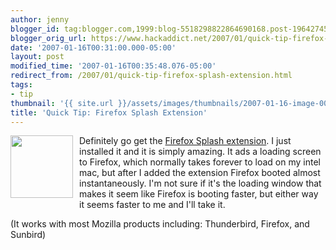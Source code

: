 ```yaml
---
author: jenny
blogger_id: tag:blogger.com,1999:blog-5518298822864690168.post-1964274575697826829
blogger_orig_url: https://www.hackaddict.net/2007/01/quick-tip-firefox-splash-extension.html
date: '2007-01-16T00:31:00.000-05:00'
layout: post
modified_time: '2007-01-16T00:35:48.076-05:00'
redirect_from: /2007/01/quick-tip-firefox-splash-extension.html
tags:
- tip
thumbnail: '{{ site.url }}/assets/images/thumbnails/2007-01-16-image-0000.png'
title: 'Quick Tip: Firefox Splash Extension'
---
```


<img alt="" border="0" id="BLOGGER_PHOTO_ID_5020497815107685954" src="{{ site.url }}/assets/images/posts/2007-01-16-image-0000.png" style="margin: 0pt 10px 10px 0pt; float: left;  width: 100px; height: 100px;"/>

Definitely go get the <a href="https://addons.mozilla.org/firefox/2995/">Firefox Splash extension</a>.   I just installed it and it is simply amazing.  It ads a loading screen to Firefox, which normally takes forever to load on my intel mac, but after I added the extension Firefox booted almost instantaneously.  I'm not sure if it's the loading window that makes it seem like Firefox is booting faster, but either way it seems faster to me and I'll take it.



(It works with most Mozilla products including: Thunderbird, Firefox, and Sunbird)